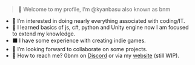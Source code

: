 > 👋 Welcome to my profile, I’m @kyanbasu also known as bnm

- 👀 I’m interested in doing nearly everything associated with coding/IT.
- 🌱 I learned basics of js, c#, python and Unity engine now I am focused to extend my knowledge.
- ⬛ I have some experience with creating indie games.
- 🎈 I’m looking forward to collaborate on some projects.
- 📧 How to reach me? 0bnm on [Discord](https://discord.com/) or via my [website](https://bnm.uk.to/about) (still WIP).

<!---
these are comments
⭐⭐⭐  kyanbasu/kyanbasu is a special repository: its README.md will appear on your profile! 
--->
